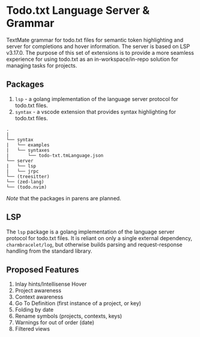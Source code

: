 # Todo.txt Language Server & Grammar

TextMate grammar for todo.txt files for semantic token highlighting and server
for completions and hover information. The server is based on LSP v3.17.0. The
purpose of this set of extensions is to provide a more seamless experience for
using todo.txt as an in-workspace/in-repo solution for managing tasks for
projects.

## Packages

1. `lsp` - a golang implementation of the language server protocol for todo.txt
files.
2. `syntax` - a vscode extension that provides syntax highlighting for
todo.txt files.

```plaintext
.
|
└── syntax
|   └── examples
|   └── syntaxes
|       └── todo-txt.tmLanguage.json
└── server
|   └── lsp
|   └── jrpc
└── (treesitter)
└── (zed-lang)
└── (todo.nvim)
```

*Note* that the packages in parens are planned.

## LSP

The `lsp` package is a golang implementation of the language server protocol for
todo.txt files. It is reliant on only a single external dependency, `charmbracelet/log`,
but otherwise builds parsing and request-response handling from the standard library.

## Proposed Features

1. Inlay hints/Intellisense
   Hover
2. Project awareness
3. Context awareness
4. Go To Definition (first instance of a project, or key)
5. Folding by date
6. Rename symbols (projects, contexts, keys)
7. Warnings for out of order (date)
8. Filtered views
